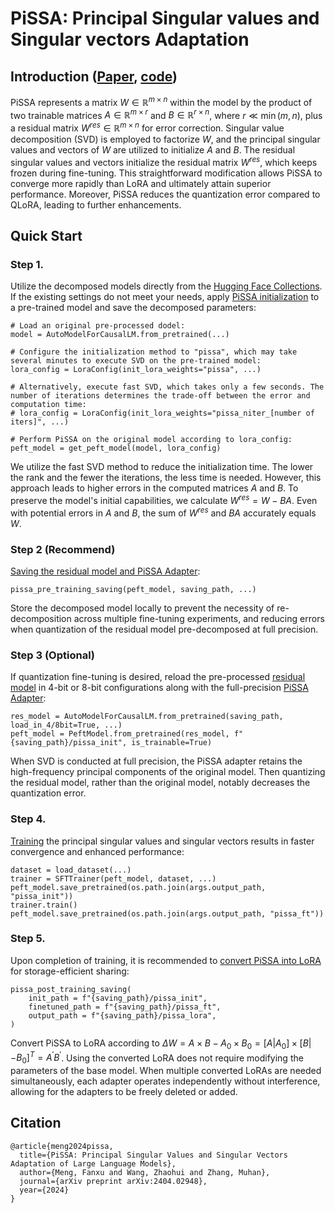 # PiSSA: Principal Singular values and Singular vectors Adaptation
## Introduction ([Paper](https://arxiv.org/abs/2404.02948), [code](https://github.com/GraphPKU/PiSSA))
PiSSA represents a matrix $W\in\mathbb{R}^{m\times n}$ within the model by the product of two trainable matrices $A \in \mathbb{R}^{m\times r}$ and $B \in \mathbb{R}^{r\times n}$, where $r \ll \min(m, n)$, plus a residual matrix $W^{res}\in\mathbb{R}^{m\times n}$ for error correction. Singular value decomposition (SVD) is employed to factorize $W$, and the principal singular values and vectors of $W$ are utilized to initialize $A$ and $B$. The residual singular values and vectors initialize the residual matrix $W^{res}$, which keeps frozen during fine-tuning. This straightforward modification allows PiSSA to converge more rapidly than LoRA and ultimately attain superior performance. Moreover, PiSSA reduces the quantization error compared to QLoRA, leading to further enhancements.

## Quick Start
### Step 1. 
Utilize the decomposed models directly from the [Hugging Face Collections](https://huggingface.co/collections/fxmeng/pissa-661ce700721235e542a5d7a8).
If the existing settings do not meet your needs, apply [PiSSA initialization](https://github.com/fxmeng/peft/blob/606a69279480bbdea847f4e5247804bdf7e6b898/examples/pissa_finetuning/pissa_finetuning.py#L85-L103) to a pre-trained model and save the decomposed parameters:

```
# Load an original pre-processed dodel:
model = AutoModelForCausalLM.from_pretrained(...)

# Configure the initialization method to "pissa", which may take several minutes to execute SVD on the pre-trained model:
lora_config = LoraConfig(init_lora_weights="pissa", ...) 

# Alternatively, execute fast SVD, which takes only a few seconds. The number of iterations determines the trade-off between the error and computation time:
# lora_config = LoraConfig(init_lora_weights="pissa_niter_[number of iters]", ...) 

# Perform PiSSA on the original model according to lora_config:
peft_model = get_peft_model(model, lora_config)
```
We utilize the fast SVD method to reduce the initialization time. The lower the rank and the fewer the iterations, the less time is needed. However, this approach leads to higher errors in the computed matrices $A$ and $B$. To preserve the model's initial capabilities, we calculate $W^{res} = W - BA$. Even with potential errors in $A$ and $B$, the sum of $W^{res}$ and $BA$ accurately equals $W$.

### Step 2 (Recommend)
[Saving the residual model and PiSSA Adapter](https://github.com/fxmeng/peft/blob/51161a52cac3a736d931d90e676b24a32c4f8cd6/src/peft/utils/pissa_utils.py#L27-L51):
```
pissa_pre_training_saving(peft_model, saving_path, ...)
```
Store the decomposed model locally to prevent the necessity of re-decomposition across multiple fine-tuning experiments, and reducing errors when quantization of the residual model pre-decomposed at full precision.

### Step 3 (Optional)
If quantization fine-tuning is desired, reload the pre-processed [residual model](https://github.com/fxmeng/peft/blob/606a69279480bbdea847f4e5247804bdf7e6b898/examples/pissa_finetuning/pissa_finetuning.py#L107-L116) in 4-bit or 8-bit configurations along with the full-precision [PiSSA Adapter](https://github.com/fxmeng/peft/blob/606a69279480bbdea847f4e5247804bdf7e6b898/examples/pissa_finetuning/pissa_finetuning.py#L122):
```
res_model = AutoModelForCausalLM.from_pretrained(saving_path, load_in_4/8bit=True, ...)
peft_model = PeftModel.from_pretrained(res_model, f"{saving_path}/pissa_init", is_trainable=True)
```
When SVD is conducted at full precision, the PiSSA adapter retains the high-frequency principal components of the original model. 
Then quantizing the residual model, rather than the original model, notably decreases the quantization error.

### Step 4. 
[Training](https://github.com/fxmeng/peft/blob/51161a52cac3a736d931d90e676b24a32c4f8cd6/examples/pissa_finetuning/pissa_finetuning.py#L131-L139) the principal singular values and singular vectors results in faster convergence and enhanced performance:
```
dataset = load_dataset(...)
trainer = SFTTrainer(peft_model, dataset, ...)
peft_model.save_pretrained(os.path.join(args.output_path, "pissa_init"))
trainer.train()
peft_model.save_pretrained(os.path.join(args.output_path, "pissa_ft"))
```

### Step 5. 
Upon completion of training, it is recommended to [convert PiSSA into LoRA](https://github.com/fxmeng/peft/blob/51161a52cac3a736d931d90e676b24a32c4f8cd6/src/peft/utils/pissa_utils.py#L60-L99) for storage-efficient sharing:


```
pissa_post_training_saving(
    init_path = f"{saving_path}/pissa_init",
    finetuned_path = f"{saving_path}/pissa_ft",
    output_path = f"{saving_path}/pissa_lora",
)
```
Convert PiSSA to LoRA according to $\Delta W = A \times B - A_0 \times B_0 =  [A | A_0] \times [B | -B_0]^T=A^{'}B^{'}$.
Using the converted LoRA does not require modifying the parameters of the base model. When multiple converted LoRAs are needed simultaneously, each adapter operates independently without interference, allowing for the adapters to be freely deleted or added.

## Citation
```
@article{meng2024pissa,
  title={PiSSA: Principal Singular Values and Singular Vectors Adaptation of Large Language Models},
  author={Meng, Fanxu and Wang, Zhaohui and Zhang, Muhan},
  journal={arXiv preprint arXiv:2404.02948},
  year={2024}
}
```
